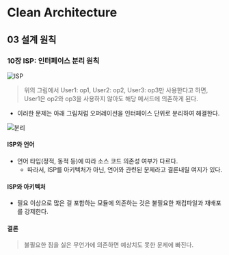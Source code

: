 # Clean Architecture

## 03 설계 원칙

### 10장 ISP: 인터페이스 분리 원칙

![ISP](https://velog.velcdn.com/images/hellojihyoung/post/106355d6-3b0a-46b5-b868-14ac79bbd236/image.png)

> 위의 그림에서 User1: op1, User2: op2, User3: op3만 사용한다고 하면, User1은 op2와 op3을 사용하지 않아도 해당 메서드에 의존하게 된다.

- 이러한 문제는 아래 그림처럼 오퍼레이션을 인터페이스 단위로 분리하여 해결한다.

![분리](https://velog.velcdn.com/images/hellojihyoung/post/d61b1591-83ab-4625-822a-6f5b8338bd41/image.png)

#### ISP와 언어

- 언어 타입(정적, 동적 등)에 따라 소스 코드 의존성 여부가 다르다.
  - 따라서, ISP를 아키텍처가 아닌, 언어와 관련된 문제라고 결론내릴 여지가 있다.

#### ISP와 아키텍처

- 필요 이상으로 많은 걸 포함하는 모듈에 의존하는 것은 불필요한 재컴파일과 재배포를 강제한다.

#### 결론

> 불필요한 짐을 실은 무언가에 의존하면 예상치도 못한 문제에 빠진다.
